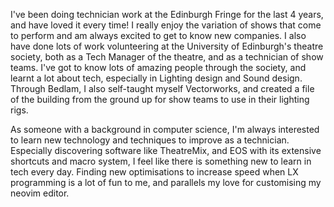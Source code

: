 I've been doing technician work at the Edinburgh Fringe for the last 4 years, and have loved it every time! I really enjoy the variation of shows that come to perform and am always excited to get to know new companies. I also have done lots of work volunteering at the University of Edinburgh's theatre society, both as a Tech Manager of the theatre, and as a technician of show teams. I've got to know lots of amazing people through the society, and learnt a lot about tech, especially in Lighting design and Sound design. Through Bedlam, I also self-taught myself Vectorworks, and created a file of the building from the ground up for show teams to use in their lighting rigs.

As someone with a background in computer science, I'm always interested to learn new technology and techniques to improve as a technician. Especially discovering software like TheatreMix, and EOS with its extensive shortcuts and macro system, I feel like there is something new to learn in tech every day. Finding new optimisations to increase speed when LX programming is a lot of fun to me, and parallels my love for customising my neovim editor.
